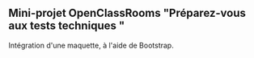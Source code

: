 ## Mini-projet OpenClassRooms "Préparez-vous aux tests techniques " ##

Intégration d'une maquette, à l'aide de Bootstrap.